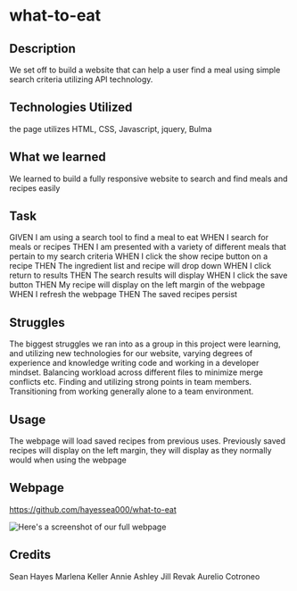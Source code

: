 # what-to-eat

## Description 

We set off to build a website that can help a user find a meal using simple search criteria utilizing API technology.

## Technologies Utilized

the page utilizes HTML, CSS, Javascript, jquery, Bulma

## What we learned

We learned to build a fully responsive website to search and find meals and recipes easily

## Task

GIVEN I am using a search tool to find a meal to eat
WHEN I search for meals or recipes
THEN I am presented with a variety of different meals that pertain to my search criteria
WHEN I click the show recipe button on a recipe
THEN The ingredient list and recipe will drop down
WHEN I click return to results
THEN The search results will display
WHEN I click the save button 
THEN My recipe will display on the left margin of the webpage
WHEN I refresh the webpage
THEN The saved recipes persist

## Struggles

The biggest struggles we ran into as a group in this project were learning, and utilizing new technologies for our website, varying degrees of experience and knowledge writing code and working in a developer mindset. Balancing workload across different files to minimize merge conflicts etc. Finding and utilizing strong points in team members. Transitioning from working generally alone to a team environment. 

## Usage

The webpage will load saved recipes from previous uses. Previously saved recipes will display on the left margin, they will display as they normally would when using the webpage

## Webpage 

https://github.com/hayessea000/what-to-eat


![Here's a screenshot of our full webpage](./assets/images/)

## Credits 
Sean Hayes
Marlena Keller
Annie Ashley
Jill Revak
Aurelio Cotroneo